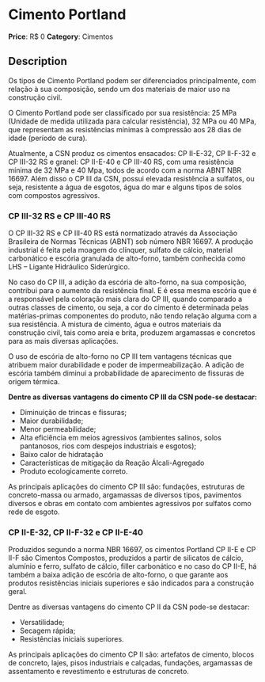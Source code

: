 # Cimento Portland

**Price**: R$ 0
**Category**: Cimentos

## Description
Os tipos de Cimento Portland podem ser diferenciados principalmente, com relação à sua composição, sendo um dos materiais de maior uso na construção civil.

O Cimento Portland pode ser classificado por sua resistência: 25 MPa (Unidade de medida utilizada para calcular resistência), 32 MPa ou 40 MPa, que representam as resistências mínimas à compressão aos 28 dias de idade (período de cura).

Atualmente, a CSN produz os cimentos ensacados: CP II-E-32, CP II-F-32 e CP III-32 RS e granel: CP II-E-40 e CP III-40 RS, com uma resistência mínima de 32 MPa e 40 Mpa, todos de acordo com a norma ABNT NBR 16697. Além disso o CP III da CSN, possui elevada resistência a sulfatos, ou seja, resistente a água de esgotos, água do mar e alguns tipos de solos com compostos agressivos.

### CP III-32 RS e CP III-40 RS

O CP III-32 RS e CP III-40 RS está normatizado através da Associação Brasileira de Normas Técnicas (ABNT) sob número NBR 16697. A produção industrial é feita pela moagem do clínquer, sulfato de cálcio, material carbonático e escória granulada de alto-forno, também conhecida como LHS – Ligante Hidráulico Siderúrgico.

No caso do CP III, a adição da escória de alto-forno, na sua composição, contribui para o aumento da resistência final. E é essa mesma escória que é a responsável pela coloração mais clara do CP III, quando comparado a outras classes de cimento, ou seja, a cor do cimento é determinada pelas matérias-primas componentes do produto, não tendo relação alguma com a sua resistência. A mistura de cimento, água e outros materiais da construção civil, tais como areia e brita, produzem argamassas e concretos para as mais diversas aplicações.

O uso de escória de alto-forno no CP III tem vantagens técnicas que atribuem maior durabilidade e poder de impermeabilização. A adição de escória também diminui a probabilidade de aparecimento de fissuras de origem térmica.

**Dentre as diversas vantagens do cimento CP III da CSN pode-se destacar:**

- Diminuição de trincas e fissuras;
- Maior durabilidade;
- Menor permeabilidade;
- Alta eficiência em meios agressivos (ambientes salinos, solos pantanosos, rios com despejos industriais e esgotos);
- Baixo calor de hidratação
- Características de mitigação da Reação Álcali-Agregado
- Produto ecologicamente correto.

As principais aplicações do cimento CP III são: fundações, estruturas de concreto-massa ou armado, argamassas de diversos tipos, pavimentos diversos e obras em contato com ambientes agressivos por sulfatos como rede de esgoto.

### CP II-E-32, CP II-F-32 e CP II-E-40

Produzidos segundo a norma NBR 16697, os cimentos Portland CP II-E e CP II-F são Cimentos Compostos, produzidos a partir de silicatos de cálcio, alumínio e ferro, sulfato de cálcio, filler carbonático e no caso do CP II-E, há também a baixa adição de escória de alto-forno, o que garante aos produtos resistências iniciais superiores e são indicados para a construção geral.

Dentre as diversas vantagens do cimento CP II da CSN pode-se destacar:
- Versatilidade;
- Secagem rápida;
- Resistências iniciais superiores.

As principais aplicações do cimento CP II são: artefatos de cimento, blocos de concreto, lajes, pisos industriais e calçadas, fundações, argamassas de assentamento e revestimento e estruturas de concreto.

